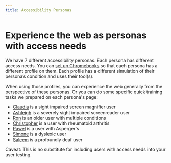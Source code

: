 ```yaml
---
title: Accessibility Personas
---
```


# Experience the web as personas with access needs

We have 7 different accessibility personas. Each persona has different access needs.
You can [set up Chromebooks](/setup.html) so that each persona has a different profile on them.
Each profile has a different simulation of their persona’s condition and uses their tool(s).

When using those profiles, you can experience the web generally from the perspective of these personas.
Or you can do some specific quick training tasks we prepared on each persona's page:

* [Claudia](/claudia/) is a sight impaired screen magnifier user
* [Ashleigh](/ashleigh/) is a severely sight impaired screenreader user
* [Ron](/ron/) is an older user with multiple conditions
* [Christopher](/christopher/) is a user with rheumatoid arthritis
* [Pawel](/pawel/) is a user with Asperger's
* [Simone](/simone/) is a dyslexic user
* [Saleem](/saleem/) is a profoundly deaf user

Caveat: This is no substitute for including users with access needs into your user testing.
